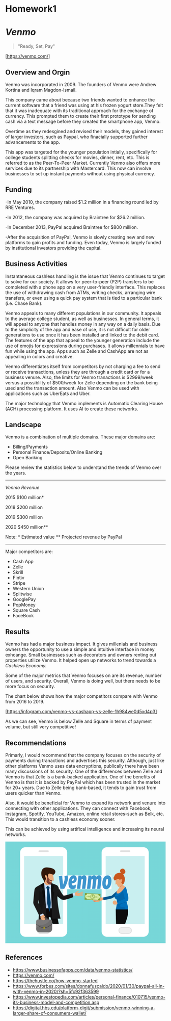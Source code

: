 # Homework1

# *Venmo*

> "Ready, Set, Pay"

[https://venmo.com/]

## **Overview and Orgin**

Venmo was incorporated in 2009. 
The founders of Venmo were Andrew Kortina and Iqram Magdon-Ismail.

This company came about because two friends wanted to enhance the current software that a friend was using at his frozen yogurt store.They felt that it was inadequate with its traditional approach for the exchange of currency. This prompted them to create their first prototype for sending cash via a text message before they created the smartphone app, Venmo. 

Overtime as they redesgined and revised their models, they gained interest of larger investors, such as Paypal, who finacially supported further advancements to the app. 

This app was targeted for the younger population intially, specifically for college students splitting checks for movies, dinner, rent, etc. This is referred to as the Peer-To-Peer Market. Currently Venmo also offers more services due to its partnership with Mastercard. This now can involve businesses to set up instant payments without using physical currency. 

## **Funding**  

-In May 2010, the company raised $1.2 million in a financing round led by RRE Ventures.

-In 2012, the company was acquired by Braintree for $26.2 million.

-In December 2013, PayPal acquired Braintree for $800 million.

-After the acquisition of PayPal, Venmo is slowly creating new and new platforms to gain profits and funding. Even today, Venmo is largely funded by institutional investors providing the capital. 

## **Business Activities**

Instantaneous cashless handling is the issue that Venmo continues to target to solve for our society. It allows for peer-to-peer (P2P) transfers to be completed with a phone app on a very user-friendly interface. This replaces the use of withdrawing cash from ATMs, writing checks, arranging wire transfers, or even using a quick pay system that is tied to a particular bank (i.e. Chase Bank). 

Venmo appeals to many different populations in our community. It appeals to the average college student, as well as businesses. In general terms, it will appeal to anyone that handles money in any way on a daily basis. Due to the simplicity of the app and ease of use, it is not difficult for older generations to use once it has been installed and linked to the debit card. The features of the app that appeal to the younger generation include the use of emojis for expressions during purchases. It allows millennials to have fun while using the app. Apps such as Zelle and CashApp are not as appealing in colors and creative. 

Venmo differentiates itself from competitors by not charging a fee to send or receive transactions, unless they are through a credit card or for a business venure. Also, the limits for Venmo tranactions is $2999/week versus a possiblilty of $500/week for Zelle depending on the bank being used and the transaction amount. Also Venmo can be used with applications such as UberEats and Uber. 

The major technology that Venmo implements is Automatic Clearing House (ACH) processing platform. It uses AI to create these networks. 

## **Landscape**

Venmo is a combination of multiple domains. These major domains are: 

- Billing/Payments
- Personal Finance/Deposits/Online Banking
- Open Banking

Please review the statistics below to understand the trends of Venmo over the years.

-------------------------

_Venmo Revenue_

2015	$100 million*

2018	$200 million

2019	$300 million

2020	$450 million**

Note: * Estimated value ** Projected revenue by PayPal

-------------------------

Major competitors are:
- Cash App
- Zelle
- Skrill
- Fintiv
- Stripe
- Western Union
- Splitwise
- GooglePay
- PopMoney
- Square Cash
- FaceBook

## **Results**

Venmo has had a major business impact. It gives millenials and business owners the opportunity to use a simple and intuitive interface in money exhcange. Small businesses such as decorators and owners renting out properties utilize Venmo. It helped open up networks to trend towards a _Cashless Economy._

Some of the major metrics that Venmo focuses on are its revenue, number of users, and security. Overall, Venmo is doing well, but there needs to be more focus on security. 

The chart below shows how the major competitors compare with Venmo from 2016 to 2019. 

[https://infogram.com/venmo-vs-cashapp-vs-zelle-1h984we0d5xd4p3]

As we can see, Venmo is below Zelle and Square in terms of payment volume, but still very competitive! 

## **Recommendations**

Primarly, I would recommend that the company focuses on the security of payments during tranactions and advertises this security. Although, just like other platforms Venmo uses data encryptions, publically there have been many discussions of its security. One of the differences between Zelle and Venmo is that Zelle is a bank-backed application. One of the benefits of Venmo is that it is backed by PayPal which has been trusted in the market for 20+ years. Due to Zelle being bank-based, it tends to gain trust from users quicker than Venmo. 

Also, it would be beneficial for Venmo to expand its network and venure into connecting with other applications. They can connect with Facebook, Instagram, Spotify, YouTube, Amazon, online retail stores-such as Belk, etc. This would transition to a cashless economy sooner. 

This can be achieved by using artifical intelligence and increasing its neural networks. 

![Venmo](VenmoPic.png)

## **References**

- https://www.businessofapps.com/data/venmo-statistics/
- https://venmo.com/
- https://thehustle.co/how-venmo-started
- https://www.forbes.com/sites/donnafuscaldo/2020/01/30/paypal-all-in-with-venmo-in-2020/?sh=5fc92f363599
- https://www.investopedia.com/articles/personal-finance/010715/venmo-its-business-model-and-competition.asp
- https://digital.hbs.edu/platform-digit/submission/venmo-winning-a-larger-share-of-consumers-wallet/
